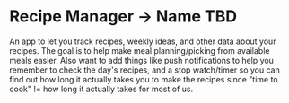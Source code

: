 # Recipe Manager → Name TBD

An app to let you track recipes, weekly ideas, and other data about your recipes. The goal is to help make meal planning/picking from available meals easier. Also want to add things like push notifications to help you remember to check the day's recipes, and a stop watch/timer so you can find out how long it actually takes you to make the recipes since "time to cook" != how long it actually takes for most of us.

